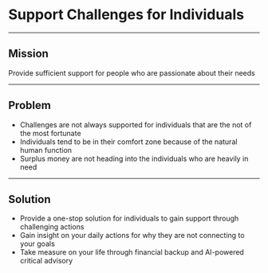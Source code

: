 # Support Challenges for Individuals

---

## Mission

Provide sufficient support for people who are passionate about their needs

---

## Problem

- Challenges are not always supported for individuals that are the not of the most fortunate
- Individuals tend to be in their comfort zone because of the natural human function
- Surplus money are not heading into the individuals who are heavily in need

---

## Solution

- Provide a one-stop solution for individuals to gain support through challenging actions
- Gain insight on your daily actions for why they are not connecting to your goals
- Take measure on your life through financial backup and AI-powered critical advisory
